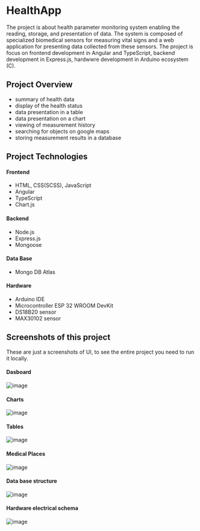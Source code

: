 # HealthApp
The project is about health parameter monitoring system enabling the reading, storage, and presentation of data. The system is composed of specialized biomedical sensors for measuring vital signs and a web application for presenting data collected from these sensors. The project is focus on frontend development in Angular and TypeScript, backend development in Express.js,  hardwwre development in Arduino ecosystem (C).
## Project Overview
- summary of health data
- display of the health status
- data presentation in a table 
- data presentation on a chart
- viewing of measurement history
- searching for objects on google maps
- storing measurement results in a database
## Project Technologies
#### Frontend
- HTML, CSS(SCSS), JavaScript
- Angular 
- TypeScript
- Chart.js
#### Backend
- Node.js
- Express.js
- Mongoose
#### Data Base
- Mongo DB Atlas
#### Hardware 
- Arduino IDE 
- Microcontroller ESP 32 WROOM DevKit
- DS18B20 sensor
- MAX30102 sensor 
## Screenshots of this project
These are just a screenshots of UI, to see the entire project you need to run it locally.
#### Dasboard 
![image](https://github.com/mik00laj/HealthApp/assets/108618874/17e539bb-c173-42eb-ae03-1083c547e94e)
#### Charts
![image](https://github.com/mik00laj/HealthApp/assets/108618874/983c6960-0de0-4161-a8ac-d48670f7d169)
#### Tables
![image](https://github.com/mik00laj/HealthApp/assets/108618874/3c7d476a-c8f0-4562-9d4e-3fe830e9c7a5)
#### Medical Places 
![image](https://github.com/mik00laj/HealthApp/assets/108618874/5e9303c9-125b-4d66-995c-b15dec774fca)
#### Data base structure 
![image](https://github.com/mik00laj/HealthApp/assets/108618874/2560bb1f-6ddf-40a5-958c-b94ecacdf628)
#### Hardware electrical schema 
![image](https://github.com/mik00laj/HealthApp/assets/108618874/a40eb01b-67e5-41cd-b174-6a0b97da9f2c)







